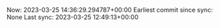 Now: 2023-03-25 14:36:29.294787+00:00 Earliest commit since sync: None Last sync: 2023-03-25 12:49:13+00:00
